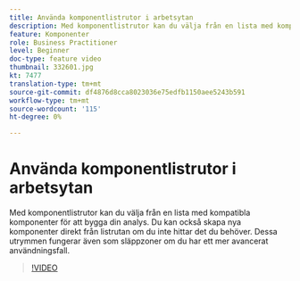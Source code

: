 ```yaml
---
title: Använda komponentlistrutor i arbetsytan
description: Med komponentlistrutor kan du välja från en lista med kompatibla komponenter för att bygga din analys. Du kan också skapa nya komponenter direkt från listrutan om du inte hittar det du behöver. Dessa utrymmen fungerar även som släppzoner om du har ett mer avancerat användningsfall.
feature: Komponenter
role: Business Practitioner
level: Beginner
doc-type: feature video
thumbnail: 332601.jpg
kt: 7477
translation-type: tm+mt
source-git-commit: df4876d8cca8023036e75edfb1150aee5243b591
workflow-type: tm+mt
source-wordcount: '115'
ht-degree: 0%

---
```



# Använda komponentlistrutor i arbetsytan

Med komponentlistrutor kan du välja från en lista med kompatibla komponenter för att bygga din analys. Du kan också skapa nya komponenter direkt från listrutan om du inte hittar det du behöver. Dessa utrymmen fungerar även som släppzoner om du har ett mer avancerat användningsfall.

>[!VIDEO](https://video.tv.adobe.com/v/332601/?quality=12&learn=on)
